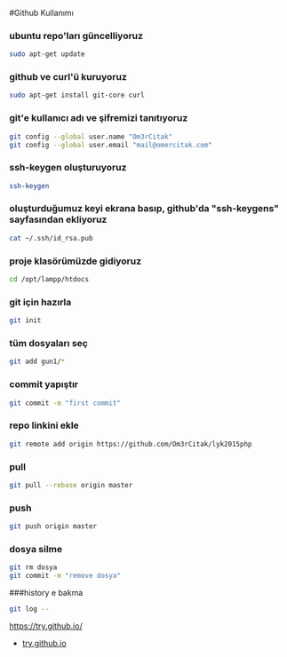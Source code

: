 #Github Kullanımı

### ubuntu repo'ları güncelliyoruz
```sh
sudo apt-get update
```

### github ve curl'ü kuruyoruz
```sh
sudo apt-get install git-core curl
```

### git'e kullanıcı adı ve şifremizi tanıtıyoruz
```sh
git config --global user.name "Om3rCitak"
git config --global user.email "mail@omercitak.com"
```

### ssh-keygen oluşturuyoruz
```sh
ssh-keygen
```

### oluşturduğumuz keyi ekrana basıp, github'da "ssh-keygens" sayfasından ekliyoruz
```sh
cat ~/.ssh/id_rsa.pub
```

### proje klasörümüzde gidiyoruz
```sh
cd /opt/lampp/htdocs
```

### git için hazırla
```sh
git init
```

### tüm dosyaları seç
```sh
git add gun1/*
```

### commit yapıştır
```sh
git commit -m "first commit"
```

### repo linkini ekle
```sh
git remote add origin https://github.com/Om3rCitak/lyk2015php
```

### pull
```sh
git pull --rebase origin master
```

### push
```sh
git push origin master
```

### dosya silme
```sh
git rm dosya
git commit -m "remove dosya"
```
###history e bakma 
 ```sh
 git log -- 
 ```


https://try.github.io/
* [try.github.io](https://try.github.io/)

